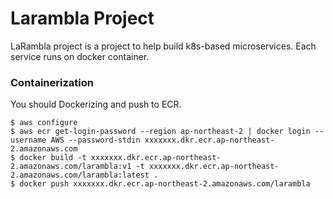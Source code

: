 #  Larambla Project
LaRambla project is a project to help build k8s-based microservices.
Each service runs on docker container.

### Containerization
You should Dockerizing and push to ECR.
```
$ aws configure
$ aws ecr get-login-password --region ap-northeast-2 | docker login --username AWS --password-stdin xxxxxxx.dkr.ecr.ap-northeast-2.amazonaws.com
$ docker build -t xxxxxxx.dkr.ecr.ap-northeast-2.amazonaws.com/larambla:v1 -t xxxxxxx.dkr.ecr.ap-northeast-2.amazonaws.com/larambla:latest .
$ docker push xxxxxxx.dkr.ecr.ap-northeast-2.amazonaws.com/larambla
```

